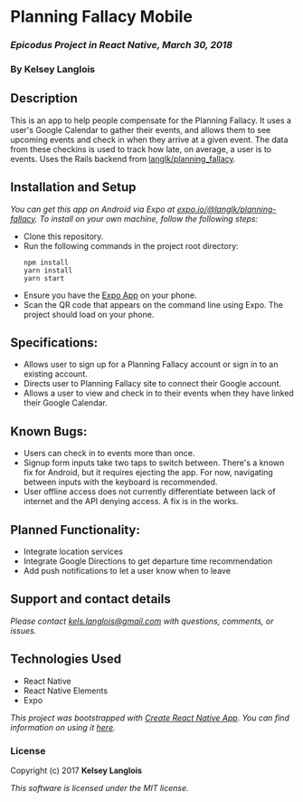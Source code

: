 # Planning Fallacy Mobile

### _Epicodus Project in React Native, March 30, 2018_

### By Kelsey Langlois

## Description

This is an app to help people compensate for the Planning Fallacy. It uses a user's Google Calendar to gather their events, and allows them to see upcoming events and check in when they arrive at a given event. The data from these checkins is used to track how late, on average, a user is to events. Uses the Rails backend from [langlk/planning_fallacy](http://github.com/langlk/planning_fallacy).

## Installation and Setup

_You can get this app on Android via Expo at [expo.io/@langlk/planning-fallacy](https://expo.io/@langlk/planning-fallacy). To install on your own machine, follow the following steps:_

* Clone this repository.
* Run the following commands in the project root directory:
  ```
  npm install
  yarn install
  yarn start
  ```
* Ensure you have the [Expo App](https://expo.io/tools#client) on your phone.
* Scan the QR code that appears on the command line using Expo. The project should load on your phone.

## Specifications:

* Allows user to sign up for a Planning Fallacy account or sign in to an existing account.
* Directs user to Planning Fallacy site to connect their Google account.
* Allows a user to view and check in to their events when they have linked their Google Calendar.

## Known Bugs:

* Users can check in to events more than once.
* Signup form inputs take two taps to switch between. There's a known fix for Android, but it requires ejecting the app. For now, navigating between inputs with the keyboard is recommended.
* User offline access does not currently differentiate between lack of internet and the API denying access. A fix is in the works.

## Planned Functionality:

* Integrate location services
* Integrate Google Directions to get departure time recommendation
* Add push notifications to let a user know when to leave

## Support and contact details

_Please contact [kels.langlois@gmail.com](mailto:kels.langlois@gmail.com) with questions, comments, or issues._

## Technologies Used

* React Native
* React Native Elements
* Expo

_This project was bootstrapped with [Create React Native App](https://github.com/react-community/create-react-native-app). You can find information on using it [here](https://github.com/react-community/create-react-native-app/blob/master/react-native-scripts/template/README.md)._

### License

Copyright (c) 2017 **Kelsey Langlois**

*This software is licensed under the MIT license.*

